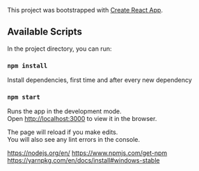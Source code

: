 This project was bootstrapped with [Create React App](https://github.com/facebook/create-react-app).

## Available Scripts

In the project directory, you can run:

### `npm install`

Install dependencies, first time and after every new dependency

### `npm start`

Runs the app in the development mode.<br />
Open [http://localhost:3000](http://localhost:3000) to view it in the browser.

The page will reload if you make edits.<br />
You will also see any lint errors in the console.

https://nodejs.org/en/
https://www.npmjs.com/get-npm
https://yarnpkg.com/en/docs/install#windows-stable